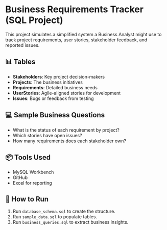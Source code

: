# Business Requirements Tracker (SQL Project)

This project simulates a simplified system a Business Analyst might use to track project requirements, user stories, stakeholder feedback, and reported issues.

## 📊 Tables
- **Stakeholders**: Key project decision-makers
- **Projects**: The business initiatives
- **Requirements**: Detailed business needs
- **UserStories**: Agile-aligned stories for development
- **Issues**: Bugs or feedback from testing

## 💻 Sample Business Questions
- What is the status of each requirement by project?
- Which stories have open issues?
- How many requirements does each stakeholder own?

## 📦 Tools Used
- MySQL Workbench
- GitHub
- Excel for reporting

## 📁 How to Run
1. Run `database_schema.sql` to create the structure.
2. Run `sample_data.sql` to populate tables.
3. Run `business_queries.sql` to extract business insights.
